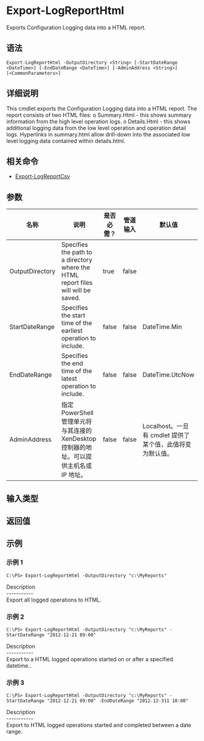 # Export-LogReportHtml

Exports Configuration Logging data into a HTML report.

## 语法

    Export-LogReportHtml -OutputDirectory <String> [-StartDateRange <DateTime>] [-EndDateRange <DateTime>] [-AdminAddress <String>] [<CommonParameters>]
    

## 详细说明

This cmdlet exports the Configuration Logging data into a HTML report. The report consists of two HTML files: o Summary.Html - this shows summary information from the high level operation logs. o Details.Html - this shows additional logging data from the low level operation and operation detail logs. Hyperlinks in summary.html allow drill-down into the associated low level logging data contained within details.html.

## 相关命令

- [Export-LogReportCsv](Export-LogReportCsv.html)

## 参数

| 名称              | 说明                                                                                | 是否必需？ | 管道输入  | 默认值                                   |
| --------------- | --------------------------------------------------------------------------------- | ----- | ----- | ------------------------------------- |
| OutputDirectory | Specifies the path to a directory where the HTML report files will will be saved. | true  | false |                                       |
| StartDateRange  | Specifies the start time of the earliest operation to include.                    | false | false | DateTime.Min                          |
| EndDateRange    | Specifies the end time of the latest operation to include.                        | false | false | DateTime.UtcNow                       |
| AdminAddress    | 指定 PowerShell 管理单元将与其连接的 XenDesktop 控制器的地址。可以提供主机名或 IP 地址。                        | false | false | Localhost。一旦有 cmdlet 提供了某个值，此值将变为默认值。 |

## 输入类型

### 

## 返回值

### 

## 示例

### 示例 1

    C:\PS> Export-LogReportHtml -OutputDirectory "c:\MyReports"
    

Description  
\---\---\-----  
Export all logged operations to HTML.

### 示例 2

    C:\PS> Export-LogReportHtml -OutputDirectory "c:\MyReports" -StartDateRange "2012-12-21 09:00"
    

Description  
\---\---\-----  
Export to a HTML logged operations started on or after a specified datetime..

### 示例 3

    C:\PS> Export-LogReportHtml -OutputDirectory "c:\MyReports" -StartDateRange "2012-12-21 09:00" -EndDateRange "2012-12-311 18:00"
    

Description  
\---\---\-----  
Export to HTML logged operations started and completed between a date range.
